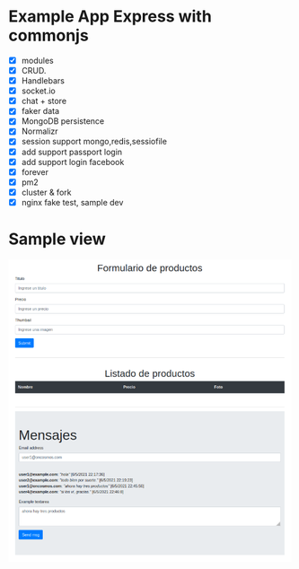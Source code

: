 Example App Express with commonjs
=====================================
- [x] modules
- [x] CRUD.
- [x] Handlebars
- [x] socket.io
- [x] chat + store
- [x] faker data
- [x] MongoDB persistence
- [x] Normalizr
- [x] session support mongo,redis,sessiofile
- [x] add support passport login
- [x] add support login facebook
- [x] forever
- [x] pm2
- [x] cluster & fork
- [x] nginx fake test, sample dev

# Sample view

![Vista handlebars](sample.png "Vista de uso")
